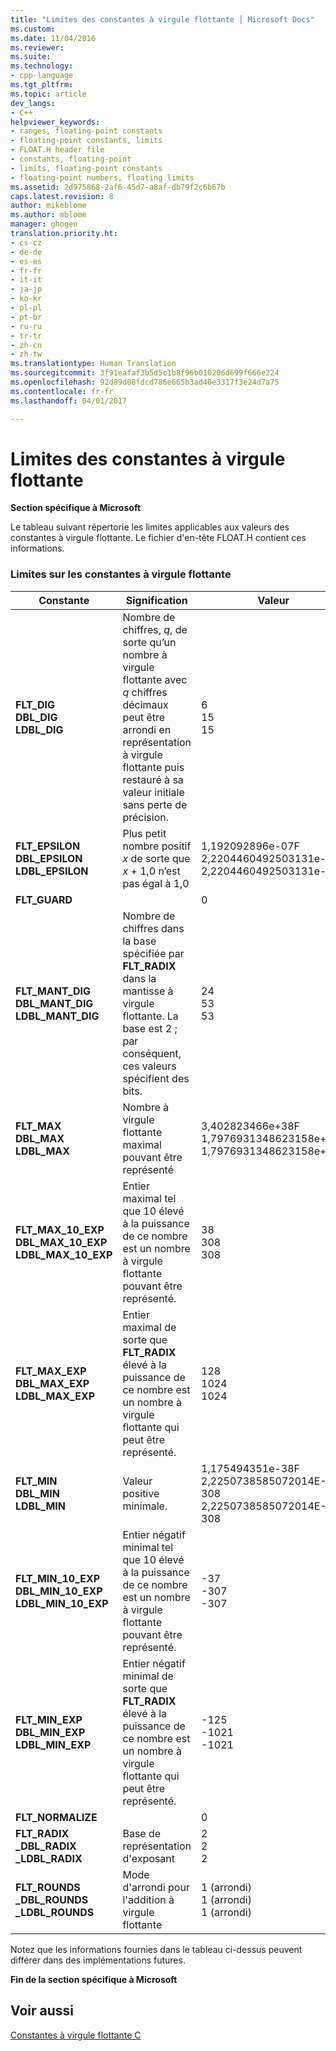 ```yaml
---
title: "Limites des constantes à virgule flottante │ Microsoft Docs"
ms.custom: 
ms.date: 11/04/2016
ms.reviewer: 
ms.suite: 
ms.technology:
- cpp-language
ms.tgt_pltfrm: 
ms.topic: article
dev_langs:
- C++
helpviewer_keywords:
- ranges, floating-point constants
- floating-point constants, limits
- FLOAT.H header file
- constants, floating-point
- limits, floating-point constants
- floating-point numbers, floating limits
ms.assetid: 2d975868-2af6-45d7-a8af-db79f2c6b67b
caps.latest.revision: 8
author: mikeblome
ms.author: mblome
manager: ghogen
translation.priority.ht:
- cs-cz
- de-de
- es-es
- fr-fr
- it-it
- ja-jp
- ko-kr
- pl-pl
- pt-br
- ru-ru
- tr-tr
- zh-cn
- zh-tw
ms.translationtype: Human Translation
ms.sourcegitcommit: 3f91eafaf3b5d5c1b8f96b010206d699f666e224
ms.openlocfilehash: 92d89d08fdcd786e665b3ad40e3317f3e24d7a75
ms.contentlocale: fr-fr
ms.lasthandoff: 04/01/2017

---
```

# <a name="limits-on-floating-point-constants"></a>Limites des constantes à virgule flottante
**Section spécifique à Microsoft**  
  
 Le tableau suivant répertorie les limites applicables aux valeurs des constantes à virgule flottante. Le fichier d'en-tête FLOAT.H contient ces informations.  
  
### <a name="limits-on-floating-point-constants"></a>Limites sur les constantes à virgule flottante  
  
|Constante|Signification|Valeur|  
|--------------|-------------|-----------|  
|**FLT_DIG**<br />**DBL_DIG**<br />**LDBL_DIG**|Nombre de chiffres, *q*, de sorte qu’un nombre à virgule flottante avec *q* chiffres décimaux peut être arrondi en représentation à virgule flottante puis restauré à sa valeur initiale sans perte de précision.|6<br />15<br />15|  
|**FLT_EPSILON**<br />**DBL_EPSILON**<br />**LDBL_EPSILON**|Plus petit nombre positif *x* de sorte que *x* + 1,0 n’est pas égal à 1,0|1,192092896e-07F<br />2,2204460492503131e-016<br />2,2204460492503131e-016|  
|**FLT_GUARD**||0|  
|**FLT_MANT_DIG**<br />**DBL_MANT_DIG**<br />**LDBL_MANT_DIG**|Nombre de chiffres dans la base spécifiée par **FLT_RADIX** dans la mantisse à virgule flottante. La base est 2 ; par conséquent, ces valeurs spécifient des bits.|24<br />53<br />53|  
|**FLT_MAX**<br />**DBL_MAX**<br />**LDBL_MAX**|Nombre à virgule flottante maximal pouvant être représenté|3,402823466e+38F<br />1,7976931348623158e+308<br />1,7976931348623158e+308|  
|**FLT_MAX_10_EXP**<br />**DBL_MAX_10_EXP**<br />**LDBL_MAX_10_EXP**|Entier maximal tel que 10 élevé à la puissance de ce nombre est un nombre à virgule flottante pouvant être représenté.|38<br />308<br />308|  
|**FLT_MAX_EXP**<br />**DBL_MAX_EXP**<br />**LDBL_MAX_EXP**|Entier maximal de sorte que **FLT_RADIX** élevé à la puissance de ce nombre est un nombre à virgule flottante qui peut être représenté.|128<br />1024<br />1024|  
|**FLT_MIN**<br />**DBL_MIN**<br />**LDBL_MIN**|Valeur positive minimale.|1,175494351e-38F<br />2,2250738585072014E-308<br />2,2250738585072014E-308|  
|**FLT_MIN_10_EXP**<br />**DBL_MIN_10_EXP**<br />**LDBL_MIN_10_EXP**|Entier négatif minimal tel que 10 élevé à la puissance de ce nombre est un nombre à virgule flottante pouvant être représenté.|-37<br />-307<br />-307|  
|**FLT_MIN_EXP**<br />**DBL_MIN_EXP**<br />**LDBL_MIN_EXP**|Entier négatif minimal de sorte que **FLT_RADIX** élevé à la puissance de ce nombre est un nombre à virgule flottante qui peut être représenté.|-125<br />-1021<br />-1021|  
|**FLT_NORMALIZE**||0|  
|**FLT_RADIX**<br />**_DBL_RADIX**<br />**_LDBL_RADIX**|Base de représentation d'exposant|2<br />2<br />2|  
|**FLT_ROUNDS**<br />**_DBL_ROUNDS**<br />**_LDBL_ROUNDS**|Mode d'arrondi pour l'addition à virgule flottante|1 (arrondi)<br />1 (arrondi)<br />1 (arrondi)|  
  
 Notez que les informations fournies dans le tableau ci-dessus peuvent différer dans des implémentations futures.  
  
 **Fin de la section spécifique à Microsoft**  
  
## <a name="see-also"></a>Voir aussi  
 [Constantes à virgule flottante C](../c-language/c-floating-point-constants.md)
